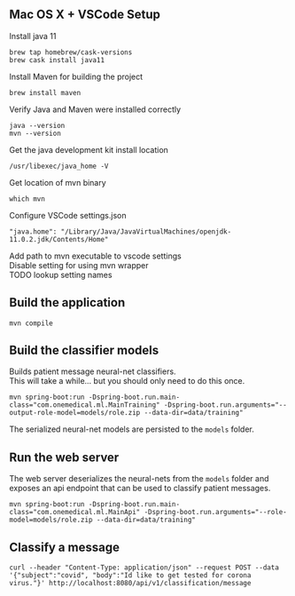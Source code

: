 ## Mac OS X + VSCode Setup
Install java 11
```
brew tap homebrew/cask-versions
brew cask install java11
```

Install Maven for building the project
```
brew install maven
```

Verify Java and Maven were installed correctly
```
java --version
mvn --version
```

Get the java development kit install location
```
/usr/libexec/java_home -V
```

Get location of mvn binary
```
which mvn
```

Configure VSCode settings.json
```
"java.home": "/Library/Java/JavaVirtualMachines/openjdk-11.0.2.jdk/Contents/Home"
```

Add path to mvn executable to vscode settings  
Disable setting for using mvn wrapper  
TODO lookup setting names  

## Build the application
```
mvn compile
```

## Build the classifier models
Builds patient message neural-net classifiers.  
This will take a while...  but you should only need to do this once.  
```
mvn spring-boot:run -Dspring-boot.run.main-class="com.onemedical.ml.MainTraining" -Dspring-boot.run.arguments="--output-role-model=models/role.zip --data-dir=data/training"
```
The serialized neural-net models are persisted to the `models` folder.  

## Run the web server
The web server deserializes the neural-nets from the `models` folder and exposes an api endpoint that can be used to classify patient messages.  
```
mvn spring-boot:run -Dspring-boot.run.main-class="com.onemedical.ml.MainApi" -Dspring-boot.run.arguments="--role-model=models/role.zip --data-dir=data/training"
```

## Classify a message
```
curl --header "Content-Type: application/json" --request POST --data '{"subject":"covid", "body":"Id like to get tested for corona virus."}' http://localhost:8080/api/v1/classification/message
```
